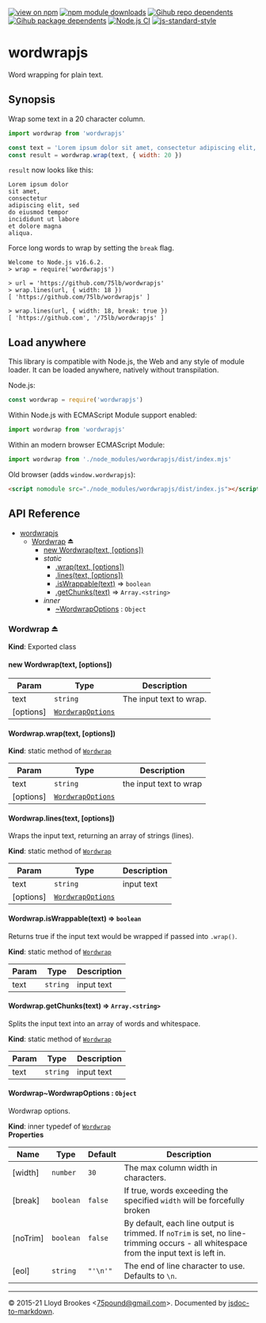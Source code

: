 [![view on npm](https://badgen.net/npm/v/wordwrapjs)](https://www.npmjs.org/package/wordwrapjs)
[![npm module downloads](https://badgen.net/npm/dt/wordwrapjs)](https://www.npmjs.org/package/wordwrapjs)
[![Gihub repo dependents](https://badgen.net/github/dependents-repo/75lb/wordwrapjs)](https://github.com/75lb/wordwrapjs/network/dependents?dependent_type=REPOSITORY)
[![Gihub package dependents](https://badgen.net/github/dependents-pkg/75lb/wordwrapjs)](https://github.com/75lb/wordwrapjs/network/dependents?dependent_type=PACKAGE)
[![Node.js CI](https://github.com/75lb/wordwrapjs/actions/workflows/node.js.yml/badge.svg)](https://github.com/75lb/wordwrapjs/actions/workflows/node.js.yml)
[![js-standard-style](https://img.shields.io/badge/code%20style-standard-brightgreen.svg)](https://github.com/feross/standard)

# wordwrapjs

Word wrapping for plain text.

## Synopsis

Wrap some text in a 20 character column.

```js
import wordwrap from 'wordwrapjs'

const text = 'Lorem ipsum dolor sit amet, consectetur adipiscing elit, sed do eiusmod tempor incididunt ut labore et dolore magna aliqua.'
const result = wordwrap.wrap(text, { width: 20 })
```

`result` now looks like this:
```
Lorem ipsum dolor
sit amet,
consectetur
adipiscing elit, sed
do eiusmod tempor
incididunt ut labore
et dolore magna
aliqua.
```

Force long words to wrap by setting the `break` flag.

```
Welcome to Node.js v16.6.2.
> wrap = require('wordwrapjs')

> url = 'https://github.com/75lb/wordwrapjs'
> wrap.lines(url, { width: 18 })
[ 'https://github.com/75lb/wordwrapjs' ]

> wrap.lines(url, { width: 18, break: true })
[ 'https://github.com', '/75lb/wordwrapjs' ]
```

## Load anywhere

This library is compatible with Node.js, the Web and any style of module loader. It can be loaded anywhere, natively without transpilation.

Node.js:

```js
const wordwrap = require('wordwrapjs')
```

Within Node.js with ECMAScript Module support enabled:

```js
import wordwrap from 'wordwrapjs'
```

Within an modern browser ECMAScript Module:

```js
import wordwrap from './node_modules/wordwrapjs/dist/index.mjs'
```

Old browser (adds `window.wordwrapjs`):

```html
<script nomodule src="./node_modules/wordwrapjs/dist/index.js"></script>
```

## API Reference


* [wordwrapjs](#module_wordwrapjs)
    * [Wordwrap](#exp_module_wordwrapjs--Wordwrap) ⏏
        * [new Wordwrap(text, [options])](#new_module_wordwrapjs--Wordwrap_new)
        * _static_
            * [.wrap(text, [options])](#module_wordwrapjs--Wordwrap.wrap)
            * [.lines(text, [options])](#module_wordwrapjs--Wordwrap.lines)
            * [.isWrappable(text)](#module_wordwrapjs--Wordwrap.isWrappable) ⇒ <code>boolean</code>
            * [.getChunks(text)](#module_wordwrapjs--Wordwrap.getChunks) ⇒ <code>Array.&lt;string&gt;</code>
        * _inner_
            * [~WordwrapOptions](#module_wordwrapjs--Wordwrap..WordwrapOptions) : <code>Object</code>

<a name="exp_module_wordwrapjs--Wordwrap"></a>

### Wordwrap ⏏
**Kind**: Exported class  
<a name="new_module_wordwrapjs--Wordwrap_new"></a>

#### new Wordwrap(text, [options])

| Param | Type | Description |
| --- | --- | --- |
| text | <code>string</code> | The input text to wrap. |
| [options] | [<code>WordwrapOptions</code>](#module_wordwrapjs--Wordwrap..WordwrapOptions) |  |

<a name="module_wordwrapjs--Wordwrap.wrap"></a>

#### Wordwrap.wrap(text, [options])
**Kind**: static method of [<code>Wordwrap</code>](#exp_module_wordwrapjs--Wordwrap)  

| Param | Type | Description |
| --- | --- | --- |
| text | <code>string</code> | the input text to wrap |
| [options] | [<code>WordwrapOptions</code>](#module_wordwrapjs--Wordwrap..WordwrapOptions) |  |

<a name="module_wordwrapjs--Wordwrap.lines"></a>

#### Wordwrap.lines(text, [options])
Wraps the input text, returning an array of strings (lines).

**Kind**: static method of [<code>Wordwrap</code>](#exp_module_wordwrapjs--Wordwrap)  

| Param | Type | Description |
| --- | --- | --- |
| text | <code>string</code> | input text |
| [options] | [<code>WordwrapOptions</code>](#module_wordwrapjs--Wordwrap..WordwrapOptions) |  |

<a name="module_wordwrapjs--Wordwrap.isWrappable"></a>

#### Wordwrap.isWrappable(text) ⇒ <code>boolean</code>
Returns true if the input text would be wrapped if passed into `.wrap()`.

**Kind**: static method of [<code>Wordwrap</code>](#exp_module_wordwrapjs--Wordwrap)  

| Param | Type | Description |
| --- | --- | --- |
| text | <code>string</code> | input text |

<a name="module_wordwrapjs--Wordwrap.getChunks"></a>

#### Wordwrap.getChunks(text) ⇒ <code>Array.&lt;string&gt;</code>
Splits the input text into an array of words and whitespace.

**Kind**: static method of [<code>Wordwrap</code>](#exp_module_wordwrapjs--Wordwrap)  

| Param | Type | Description |
| --- | --- | --- |
| text | <code>string</code> | input text |

<a name="module_wordwrapjs--Wordwrap..WordwrapOptions"></a>

#### Wordwrap~WordwrapOptions : <code>Object</code>
Wordwrap options.

**Kind**: inner typedef of [<code>Wordwrap</code>](#exp_module_wordwrapjs--Wordwrap)  
**Properties**

| Name | Type | Default | Description |
| --- | --- | --- | --- |
| [width] | <code>number</code> | <code>30</code> | The max column width in characters. |
| [break] | <code>boolean</code> | <code>false</code> | If true, words exceeding the specified `width` will be forcefully broken |
| [noTrim] | <code>boolean</code> | <code>false</code> | By default, each line output is trimmed. If `noTrim` is set, no line-trimming occurs - all whitespace from the input text is left in. |
| [eol] | <code>string</code> | <code>&quot;&#x27;\\n&#x27;&quot;</code> | The end of line character to use. Defaults to `\n`. |


* * *

&copy; 2015-21 Lloyd Brookes \<75pound@gmail.com\>. Documented by [jsdoc-to-markdown](https://github.com/jsdoc2md/jsdoc-to-markdown).

